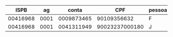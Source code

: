 | ISPB     | ag   | conta      | CPF            | pessoa | key            |
| -------- | ---- | ---------- | -------------- | ------ | -------------- |
| 00416968 | 0001 | 0009873465 | 90109356632    | F      | 90109356632    |
| 00416968 | 0001 | 0041311949 | 90023237000180 | J      | 90023237000180 |
